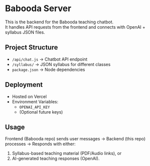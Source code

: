 # Babooda Server

This is the backend for the Babooda teaching chatbot.  
It handles API requests from the frontend and connects with OpenAI + syllabus JSON files.

## Project Structure
- `/api/chat.js` → Chatbot API endpoint
- `/syllabus/` → JSON syllabus for different classes
- `package.json` → Node dependencies

## Deployment
- Hosted on Vercel
- Environment Variables:
  - `OPENAI_API_KEY`
  - (Optional future keys)

## Usage
Frontend (Babooda repo) sends user messages → Backend (this repo) processes → Responds with either:
1. Syllabus-based teaching material (PDF/Audio links), or
2. AI-generated teaching responses (OpenAI).

